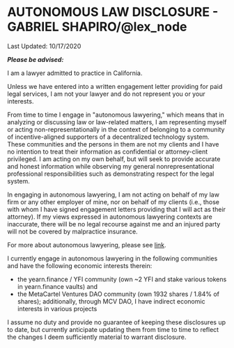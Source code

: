 # AUTONOMOUS LAW DISCLOSURE - GABRIEL SHAPIRO/@lex_node

Last Updated: 10/17/2020

***Please be advised:***

I am a lawyer admitted to practice in California. 

Unless we have entered into a written engagement letter providing for paid legal services, I am not your lawyer and do not represent you or your interests.

From time to time I engage in "autonomous lawyering," which means that in analyzing or discussing law or law-related matters, I am representing myself or acting non-representationally in the context of belonging to a community of incentive-aligned supporters of a decentralized technology system. These communities and the persons in them are not my clients and I have no intention to treat their information as confidential or attorney-client privileged. I am acting on my own behalf, but will seek to provide accurate and honest information while observing my general nonrepresentational professional responsibilities such as demonstrating respect for the legal system. 

In engaging in autonomous lawyering, I am not acting on behalf of my law firm or any other employer of mine, nor on behalf of my clients (i.e., those with whom I have signed engagement letters providing that I will act as their attorney). If my views expressed in autonomous lawyering contexts are inaccurate, there will be no legal recourse against me and an injured party will not be covered by malpractice insurance.

For more about autonomous lawyering, please see [link](https://). 

I currently engage in autonomous lawyering in the following communities and have the following economic interests therein: 
*  the yearn.finance / YFI community (own ~2 YFI and stake various tokens in yearn.finance vaults) and
*  the MetaCartel Ventures DAO community (own 1932 shares / 1.84% of shares); additionally, through MCV DAO, I have indirect economic interests in various projects

I assume no duty and provide no guarantee of keeping these disclosures up to date, but currently anticipate updating them from time to time to reflect the changes I deem sufficiently material to warrant disclosure. 







